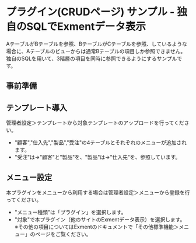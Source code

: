 # プラグイン(CRUDページ) サンプル - 独自のSQLでExmentデータ表示
AテーブルがBテーブルを参照、BテーブルがCテーブルを参照、しているような場合に、Aテーブルのビューからは通常Bテーブルの項目しか参照できません。独自のSQLを用いて、3階層の項目を同時に参照できるようにするサンプルです。

## 事前準備

## テンプレート導入
管理者設定＞テンプレートから対象テンプレートのアップロードを行ってください。  
- "顧客","仕入先","製品","受注"の4テーブルとそれぞれのメニューが追加されます。  
- "受注"は→"顧客"と"製品"を、"製品"は→"仕入先"を、参照しています。  

## メニュー設定
本プラグインをメニューから利用する場合は管理者設定＞メニューから登録を行ってください。  
- "メニュー種類"は「プラグイン」を選択します。  
- "対象"で本プラグイン（他のサイトのExmentデータ表示）を選択します。  
※その他の項目についてはExmentのドキュメントで「その他標準機能＞メニュー」のページをご覧ください。  
